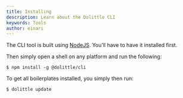 ```yaml
---
title: Installing
description: Learn about the Dolittle CLI
keywords: Tools
author: einari
---
```


The CLI tool is built using [NodeJS](https://nodejs.org/en/). You'll have to have it installed first.

Then simply open a shell on any platform and run the following:

```shell
$ npm install -g @dolittle/cli
```

To get all boilerplates installed, you simply then run:

```shell
$ dolittle update
```
